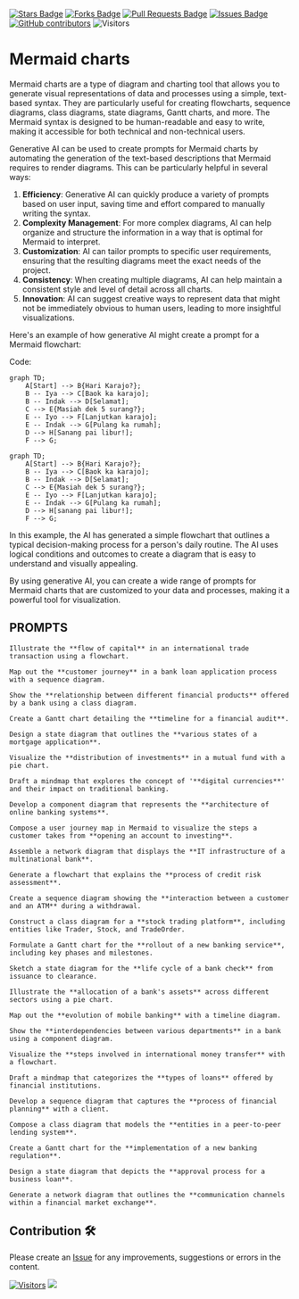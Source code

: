 <a href="https://github.com/drshahizan/Generative-AI-Playground/stargazers"><img src="https://img.shields.io/github/stars/drshahizan/Generative-AI-Playground" alt="Stars Badge"/></a>
<a href="https://github.com/drshahizan/Generative-AI-Playground/network/members"><img src="https://img.shields.io/github/forks/drshahizan/Generative-AI-Playground" alt="Forks Badge"/></a>
<a href="https://github.com/drshahizan/Generative-AI-Playground/pulls"><img src="https://img.shields.io/github/issues-pr/drshahizan/Generative-AI-Playground" alt="Pull Requests Badge"/></a>
<a href="https://github.com/drshahizan/Generative-AI-Playground"><img src="https://img.shields.io/github/issues/drshahizan/Generative-AI-Playground" alt="Issues Badge"/></a>
<a href="https://github.com/drshahizan/Generative-AI-Playground/graphs/contributors"><img alt="GitHub contributors" src="https://img.shields.io/github/contributors/drshahizan/Generative-AI-Playground?color=2b9348"></a>
![Visitors](https://api.visitorbadge.io/api/visitors?path=https%3A%2F%2Fgithub.com%2Fdrshahizan%2Generative-AI-Playground&labelColor=%23d9e3f0&countColor=%23697689&style=flat)


# Mermaid charts

Mermaid charts are a type of diagram and charting tool that allows you to generate visual representations of data and processes using a simple, text-based syntax. They are particularly useful for creating flowcharts, sequence diagrams, class diagrams, state diagrams, Gantt charts, and more. The Mermaid syntax is designed to be human-readable and easy to write, making it accessible for both technical and non-technical users.

Generative AI can be used to create prompts for Mermaid charts by automating the generation of the text-based descriptions that Mermaid requires to render diagrams. This can be particularly helpful in several ways:

1. **Efficiency**: Generative AI can quickly produce a variety of prompts based on user input, saving time and effort compared to manually writing the syntax.
2. **Complexity Management**: For more complex diagrams, AI can help organize and structure the information in a way that is optimal for Mermaid to interpret.
3. **Customization**: AI can tailor prompts to specific user requirements, ensuring that the resulting diagrams meet the exact needs of the project.
4. **Consistency**: When creating multiple diagrams, AI can help maintain a consistent style and level of detail across all charts.
5. **Innovation**: AI can suggest creative ways to represent data that might not be immediately obvious to human users, leading to more insightful visualizations.

Here's an example of how generative AI might create a prompt for a Mermaid flowchart:

Code:
```
graph TD;
    A[Start] --> B{Hari Karajo?};
    B -- Iya --> C[Baok ka karajo];
    B -- Indak --> D[Selamat];
    C --> E{Masiah dek 5 surang?};
    E -- Iyo --> F[Lanjutkan karajo];
    E -- Indak --> G[Pulang ka rumah];
    D --> H[Sanang pai libur!];
    F --> G;
```

```mermaid
graph TD;
    A[Start] --> B{Hari Karajo?};
    B -- Iya --> C[Baok ka karajo];
    B -- Indak --> D[Selamat];
    C --> E{Masiah dek 5 surang?};
    E -- Iyo --> F[Lanjutkan karajo];
    E -- Indak --> G[Pulang ka rumah];
    D --> H[sanang pai libur!];
    F --> G;
```

In this example, the AI has generated a simple flowchart that outlines a typical decision-making process for a person's daily routine. The AI uses logical conditions and outcomes to create a diagram that is easy to understand and visually appealing.

By using generative AI, you can create a wide range of prompts for Mermaid charts that are customized to your data and processes, making it a powerful tool for visualization.

## PROMPTS

```
Illustrate the **flow of capital** in an international trade transaction using a flowchart.
```

```
Map out the **customer journey** in a bank loan application process with a sequence diagram.
```

```
Show the **relationship between different financial products** offered by a bank using a class diagram.
```

```
Create a Gantt chart detailing the **timeline for a financial audit**.
```

```
Design a state diagram that outlines the **various states of a mortgage application**.
```

```
Visualize the **distribution of investments** in a mutual fund with a pie chart.
```

```
Draft a mindmap that explores the concept of '**digital currencies**' and their impact on traditional banking.
```

```
Develop a component diagram that represents the **architecture of online banking systems**.
```

```
Compose a user journey map in Mermaid to visualize the steps a customer takes from **opening an account to investing**.
```

```
Assemble a network diagram that displays the **IT infrastructure of a multinational bank**.
```

```
Generate a flowchart that explains the **process of credit risk assessment**.
```

```
Create a sequence diagram showing the **interaction between a customer and an ATM** during a withdrawal.
```

```
Construct a class diagram for a **stock trading platform**, including entities like Trader, Stock, and TradeOrder.
```

```
Formulate a Gantt chart for the **rollout of a new banking service**, including key phases and milestones.
```

```
Sketch a state diagram for the **life cycle of a bank check** from issuance to clearance.
```

```
Illustrate the **allocation of a bank's assets** across different sectors using a pie chart.
```

```
Map out the **evolution of mobile banking** with a timeline diagram.
```

```
Show the **interdependencies between various departments** in a bank using a component diagram.
```

```
Visualize the **steps involved in international money transfer** with a flowchart.
```

```
Draft a mindmap that categorizes the **types of loans** offered by financial institutions.
```

```
Develop a sequence diagram that captures the **process of financial planning** with a client.
```

```
Compose a class diagram that models the **entities in a peer-to-peer lending system**.
```

```
Create a Gantt chart for the **implementation of a new banking regulation**.
```

```
Design a state diagram that depicts the **approval process for a business loan**.
```

```
Generate a network diagram that outlines the **communication channels within a financial market exchange**.
```

## Contribution 🛠️
Please create an [Issue](https://github.com/drshahizan/Generative-AI-Playground/issues) for any improvements, suggestions or errors in the content.

[![Visitors](https://api.visitorbadge.io/api/visitors?path=https%3A%2F%2Fgithub.com%2Fdrshahizan&labelColor=%23697689&countColor=%23555555&style=plastic)](https://visitorbadge.io/status?path=https%3A%2F%2Fgithub.com%2Fdrshahizan)
![](https://hit.yhype.me/github/profile?user_id=81284918)
